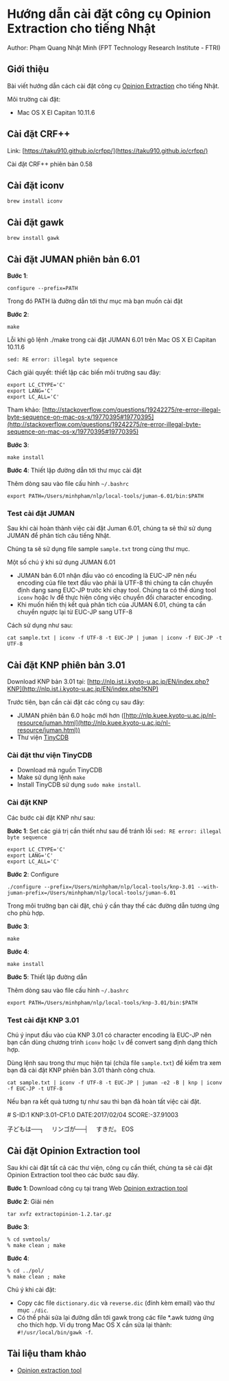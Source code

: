 # Hướng dẫn cài đặt công cụ Opinion Extraction cho tiếng Nhật

Author: Phạm Quang Nhật Minh (FPT Technology Research Institute - FTRI)

## Giới thiệu

Bài viết hướng dẫn cách cài đặt công cụ [Opinion Extraction](https://alaginrc.nict.go.jp/opinion/index_e.html) cho tiếng Nhật.

Môi trường cài đặt:

- Mac OS X El Capitan 10.11.6

## Cài đặt CRF++

Link: [https://taku910.github.io/crfpp/](https://taku910.github.io/crfpp/)

Cài đặt CRF++ phiên bản 0.58

## Cài đặt iconv

```
brew install iconv
```

## Cài đặt gawk

```
brew install gawk
```

## Cài đặt JUMAN phiên bản 6.01


**Bước 1**:

```
configure --prefix=PATH
```

Trong đó PATH là đường dẫn tới thư mục mà bạn muốn cài đặt

**Bước 2**:

```
make
```

Lỗi khi gõ lệnh ./make trong cài đặt JUMAN 6.01 trên Mac OS X El Capitan 10.11.6

```
sed: RE error: illegal byte sequence
```

Cách giải quyết: thiết lập các biến môi trường sau đây:

```
export LC_CTYPE='C'
export LANG='C'
export LC_ALL='C'
```

Tham khảo: [http://stackoverflow.com/questions/19242275/re-error-illegal-byte-sequence-on-mac-os-x/19770395#19770395](http://stackoverflow.com/questions/19242275/re-error-illegal-byte-sequence-on-mac-os-x/19770395#19770395)


**Bước 3**:

```
make install
```

**Bước 4**: Thiết lập đường dẫn tới thư mục cài đặt

Thêm dòng sau vào file cấu hình ```~/.bashrc```

```
export PATH=/Users/minhpham/nlp/local-tools/juman-6.01/bin:$PATH
```

### Test cài đặt JUMAN

Sau khi cài hoàn thành việc cài đặt Juman 6.01, chúng ta sẽ thử sử dụng JUMAN 
để phân tích câu tiếng Nhật.

Chúng ta sẽ sử dụng file sample ```sample.txt``` trong cùng thư mục.

Một số chú ý khi sử dụng JUMAN 6.01

- JUMAN bản 6.01 nhận đầu vào có encoding là EUC-JP nên nếu encoding của file 
text đầu vào phải là UTF-8 thì chúng ta cần chuyển định dạng sang EUC-JP trước
khi chạy tool. Chúng ta có thể dùng tool ```iconv``` hoặc lv để thực hiện công 
việc chuyển đổi character encoding.
- Khi muốn hiển thị kết quả phân tích của JUMAN 6.01, chúng ta cần chuyển ngược
lại từ EUC-JP sang UTF-8

Cách sử dụng như sau:

```
cat sample.txt | iconv -f UTF-8 -t EUC-JP | juman | iconv -f EUC-JP -t UTF-8
```

## Cài đặt KNP phiên bản 3.01

Download KNP bản 3.01 tại: [http://nlp.ist.i.kyoto-u.ac.jp/EN/index.php?KNP](http://nlp.ist.i.kyoto-u.ac.jp/EN/index.php?KNP)

Trước tiên, bạn cần cài đặt các công cụ sau đây:

- JUMAN phiên bản 6.0 hoặc mới hơn ([http://nlp.kuee.kyoto-u.ac.jp/nl-resource/juman.html](http://nlp.kuee.kyoto-u.ac.jp/nl-resource/juman.html))
- Thư viện [TinyCDB](http://www.corpit.ru/mjt/tinycdb.html)

### Cài đặt thư viện TinyCDB

- Download mã nguồn TinyCDB
- Make sử dụng lệnh ```make```
- Install TinyCDB sử dụng ```sudo make install```.

### Cài đặt KNP

Các bước cài đặt KNP như sau:

**Bước 1**: Set các giá trị cần thiết như sau để tránh lỗi
```sed: RE error: illegal byte sequence```

```
export LC_CTYPE='C'
export LANG='C'
export LC_ALL='C'
```

**Bước 2**: Configure

```
./configure --prefix=/Users/minhpham/nlp/local-tools/knp-3.01 --with-juman-prefix=/Users/minhpham/nlp/local-tools/juman-6.01
```

Trong môi trường bạn cài đặt, chú ý cần thay thế các đường dẫn tương ứng cho phù hợp.

**Bước 3**:

```
make
```

**Bước 4**:

```
make install
```

**Bước 5**: Thiết lập đường dẫn

Thêm dòng sau vào file cấu hình ```~/.bashrc```

```
export PATH=/Users/minhpham/nlp/local-tools/knp-3.01/bin:$PATH
```

### Test cài đặt KNP 3.01

Chú ý input đầu vào của KNP 3.01 có character encoding là EUC-JP nên bạn cần 
dùng chương trình ```iconv``` hoặc ```lv``` để convert sang định dạng thích hợp.

Dùng lệnh sau trong thư mục hiện tại (chứa file ```sample.txt```) để kiểm tra xem
bạn đã cài đặt KNP phiên bản 3.01 thành công chưa.

```
cat sample.txt | iconv -f UTF-8 -t EUC-JP | juman -e2 -B | knp | iconv -f EUC-JP -t UTF-8
```

Nếu bạn ra kết quả tương tự như sau thì bạn đã hoàn tất việc cài đặt.

\# S-ID:1 KNP:3.01-CF1.0 DATE:2017/02/04 SCORE:-37.91003

子どもは──┐　
リンゴが──┤　
        すきだ。
EOS

## Cài đặt Opinion Extraction tool

Sau khi cài đặt tất cả các thư viện, công cụ cần thiết, chúng ta sẽ cài đặt
Opinion Extraction tool theo các bước sau đây.

**Bước 1**: Download công cụ tại trang Web
[Opinion extraction tool](https://alaginrc.nict.go.jp/opinion/index_e.html)

**Bước 2**: Giải nén 

```
tar xvfz extractopinion-1.2.tar.gz 
```

**Bước 3**: 

```
% cd svmtools/
% make clean ; make
```

**Bước 4**:

```
% cd ../pol/
% make clean ; make
```

Chú ý khi cài đặt:

- Copy các file ```dictionary.dic``` và ```reverse.dic``` (đính kèm email) vào thư mục ```./dic```.
- Có thể phải sửa lại đường dẫn tới gawk trong các file *.awk tương ứng cho thích 
hợp. Ví dụ trong Mac OS X cần sửa lại thành: ```#!/usr/local/bin/gawk -f```.

## Tài liệu tham khảo

- [Opinion extraction tool](https://alaginrc.nict.go.jp/opinion/index_e.html)
